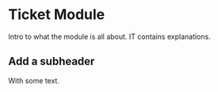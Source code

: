 # Ticket Module

Intro to what the module is all about. IT contains explanations.

## Add a subheader

With some text.